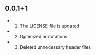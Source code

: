 ## 0.0.1+1

* 1. The LICENSE file is updated
* 2. Optimized annotations
* 3. Deleted unnecessary header files

